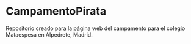 # CampamentoPirata
Repositorio creado para la página web del campamento para el colegio Mataespesa en Alpedrete, Madrid.
